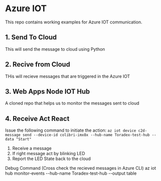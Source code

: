 # Azure IOT 

This repo contains working examples for Azure IOT communication.

## 1. Send To Cloud
This will send the message to cloud using Python

## 2. Recive from Cloud   
THis will recieve messages that are triggered in the Azure IOT 

## 3. Web Apps Node IOT Hub
A cloned repo that helps us to monitor the messages sent to cloud

## 4. Receive Act React
Issue the following command to initiate the action:
`az iot device c2d-message send --device-id colibri-imx8x --hub-name Toradex-test-hub --data "Start"`

1. Receive a message
2. If right message act by blinking LED
3. Report the LED State back to the cloud

Debug Command (Cross check the recieved messages in Azure CLI)
az iot hub monitor-events --hub-name Toradex-test-hub --output table